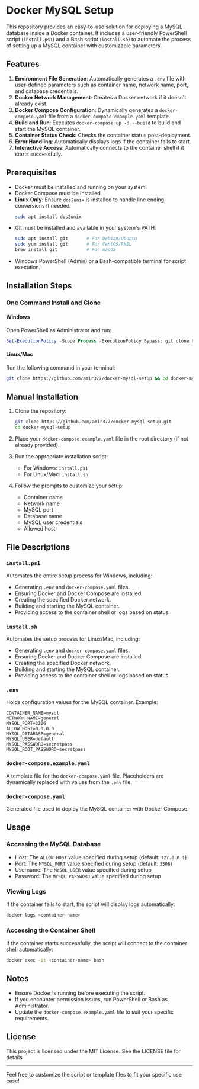 
# Docker MySQL Setup

This repository provides an easy-to-use solution for deploying a MySQL database inside a Docker container. It includes a user-friendly PowerShell script (`install.ps1`) and a Bash script (`install.sh`) to automate the process of setting up a MySQL container with customizable parameters.

## Features

1. **Environment File Generation**: Automatically generates a `.env` file with user-defined parameters such as container name, network name, port, and database credentials.
2. **Docker Network Management**: Creates a Docker network if it doesn’t already exist.
3. **Docker Compose Configuration**: Dynamically generates a `docker-compose.yaml` file from a `docker-compose.example.yaml` template.
4. **Build and Run**: Executes `docker-compose up -d --build` to build and start the MySQL container.
5. **Container Status Check**: Checks the container status post-deployment.
6. **Error Handling**: Automatically displays logs if the container fails to start.
7. **Interactive Access**: Automatically connects to the container shell if it starts successfully.

## Prerequisites

- Docker must be installed and running on your system.
- Docker Compose must be installed.
- **Linux Only**: Ensure `dos2unix` is installed to handle line ending conversions if needed.
  ```bash
  sudo apt install dos2unix
  ```
- Git must be installed and available in your system's PATH.
  ```bash
  sudo apt install git       # For Debian/Ubuntu
  sudo yum install git       # For CentOS/RHEL
  brew install git           # For macOS
  ```
- Windows PowerShell (Admin) or a Bash-compatible terminal for script execution.

## Installation Steps

### One Command Install and Clone

#### Windows

Open PowerShell as Administrator and run:

```powershell
Set-ExecutionPolicy -Scope Process -ExecutionPolicy Bypass; git clone https://github.com/amir377/docker-mysql-setup; cd docker-mysql-setup; ./install.ps1
```

#### Linux/Mac

Run the following command in your terminal:
```bash
git clone https://github.com/amir377/docker-mysql-setup && cd docker-mysql-setup && dos2unix install.sh && chmod +x install.sh && ./install.sh
```

## Manual Installation

1. Clone the repository:
   ```bash
   git clone https://github.com/amir377/docker-mysql-setup.git
   cd docker-mysql-setup
   ```

2. Place your `docker-compose.example.yaml` file in the root directory (if not already provided).

3. Run the appropriate installation script:
   - For Windows: `install.ps1`
   - For Linux/Mac: `install.sh`

4. Follow the prompts to customize your setup:
   - Container name
   - Network name
   - MySQL port
   - Database name
   - MySQL user credentials
   - Allowed host

## File Descriptions

### `install.ps1`

Automates the entire setup process for Windows, including:

- Generating `.env` and `docker-compose.yaml` files.
- Ensuring Docker and Docker Compose are installed.
- Creating the specified Docker network.
- Building and starting the MySQL container.
- Providing access to the container shell or logs based on status.

### `install.sh`

Automates the setup process for Linux/Mac, including:

- Generating `.env` and `docker-compose.yaml` files.
- Ensuring Docker and Docker Compose are installed.
- Creating the specified Docker network.
- Building and starting the MySQL container.
- Providing access to the container shell or logs based on status.

### `.env`

Holds configuration values for the MySQL container. Example:

```env
CONTAINER_NAME=mysql
NETWORK_NAME=general
MYSQL_PORT=3306
ALLOW_HOST=0.0.0.0
MYSQL_DATABASE=general
MYSQL_USER=default
MYSQL_PASSWORD=secretpass
MYSQL_ROOT_PASSWORD=secretpass
```

### `docker-compose.example.yaml`

A template file for the `docker-compose.yaml` file. Placeholders are dynamically replaced with values from the `.env` file.

### `docker-compose.yaml`

Generated file used to deploy the MySQL container with Docker Compose.

## Usage

### Accessing the MySQL Database

- Host: The `ALLOW_HOST` value specified during setup (default: `127.0.0.1`)
- Port: The `MYSQL_PORT` value specified during setup (default: `3306`)
- Username: The `MYSQL_USER` value specified during setup
- Password: The `MYSQL_PASSWORD` value specified during setup

### Viewing Logs

If the container fails to start, the script will display logs automatically:

```bash
docker logs <container-name>
```

### Accessing the Container Shell

If the container starts successfully, the script will connect to the container shell automatically:

```bash
docker exec -it <container-name> bash
```

## Notes

- Ensure Docker is running before executing the script.
- If you encounter permission issues, run PowerShell or Bash as Administrator.
- Update the `docker-compose.example.yaml` file to suit your specific requirements.

## License

This project is licensed under the MIT License. See the LICENSE file for details.

---

Feel free to customize the script or template files to fit your specific use case!

